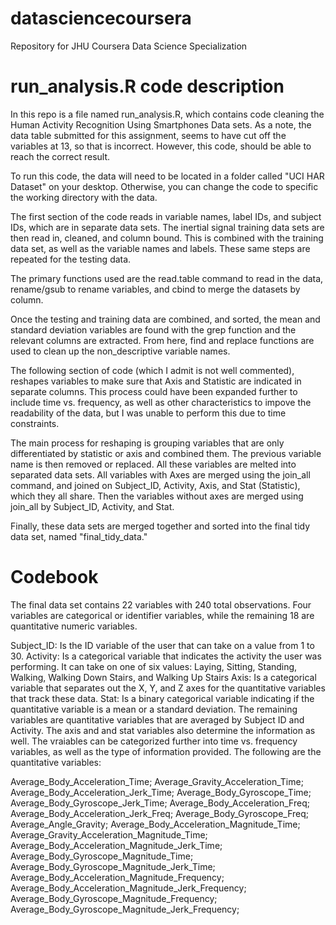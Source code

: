 # datasciencecoursera
Repository for JHU Coursera Data Science Specialization

# run_analysis.R code description
In this repo is a file named run_analysis.R, which contains code cleaning the Human Activity Recognition Using Smartphones Data sets. As a note, the data table submitted for this assignment, seems to have cut off the variables at 13, so that is incorrect. However, this code, should be able to reach the correct result.

To run this code, the data will need to be located in a folder called "UCI HAR Dataset" on your desktop. Otherwise, you can change the code to specific the working directory with the data.

The first section of the code reads in variable names, label IDs, and  subject IDs, which are in separate data sets. The inertial signal training data sets are then read in, cleaned, and column bound. This is combined with the training data set, as well as the variable names and labels. These same steps are repeated for the testing data.

The primary functions used are the read.table command to read in the data, rename/gsub to rename variables, and cbind to merge the datasets by column.

Once the testing and training data are combined, and sorted, the mean and standard deviation variables are found with the grep function and the relevant columns are extracted. From here, find and replace functions are used to clean up the non_descriptive variable names.

The following section of code (which I admit is not well commented), reshapes variables to make sure that Axis and Statistic are indicated in separate columns. This process could have been expanded further to include time vs. frequency, as well as other characteristics to impove the readability of the data, but I was unable to perform this due to time constraints.

The main process for reshaping is grouping variables that are only differentiated by statistic or axis and combined them. The previous variable name is then removed or replaced. All these variables are melted into separated data sets. All variables with Axes are merged using the join_all command, and joined on Subject_ID, Activity, Axis, and Stat (Statistic), which they all share. Then the variables without axes are merged using join_all by Subject_ID, Activity, and Stat.

Finally, these data sets are merged together and sorted into the final tidy data set, named "final_tidy_data."

# Codebook

The final data set contains 22 variables with 240 total observations. Four variables are categorical or identifier variables, while the remaining 18 are quantitative numeric variables. 

Subject_ID:  Is the ID variable of the user that can take on a value from 1 to 30.
Activity:  Is a categorical variable that indicates the activity the user was performing. It can take on one of six values:  Laying, Sitting, Standing, Walking, Walking Down Stairs, and Walking Up Stairs
Axis: Is a categorical variable that separates out the X, Y, and Z axes for the quantitative variables that track these data.
Stat: Is a binary categorical variable indicating if the quantitative variable is a mean or a standard deviation.
The remaining variables are quantitative variables that are averaged by Subject ID and Activity. The axis and and stat variables also determine the information as well. The vraiables can be categorized further into time vs. frequency variables, as well as the type of information provided. The following are the quantitative variables: 

Average_Body_Acceleration_Time;
Average_Gravity_Acceleration_Time;
Average_Body_Acceleration_Jerk_Time;
Average_Body_Gyroscope_Time;
Average_Body_Gyroscope_Jerk_Time;
Average_Body_Acceleration_Freq;
Average_Body_Acceleration_Jerk_Freq;
Average_Body_Gyroscope_Freq;	
Average_Angle_Gravity;
Average_Body_Acceleration_Magnitude_Time;
Average_Gravity_Acceleration_Magnitude_Time;
Average_Body_Acceleration_Magnitude_Jerk_Time;
Average_Body_Gyroscope_Magnitude_Time;
Average_Body_Gyroscope_Magnitude_Jerk_Time;
Average_Body_Acceleration_Magnitude_Frequency;
Average_Body_Acceleration_Magnitude_Jerk_Frequency;
Average_Body_Gyroscope_Magnitude_Frequency;
Average_Body_Gyroscope_Magnitude_Jerk_Frequency;
